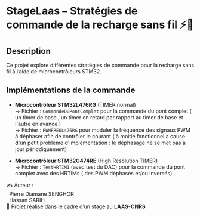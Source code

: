 # StageLaas – Stratégies de commande de la recharge sans fil ⚡🔋

## Description
Ce projet explore différentes stratégies de commande pour la recharge sans fil à l’aide de microcontrôleurs STM32.

## Implémentations de la commande 

- **Microcontrôleur STM32L476RG** (TIMER normal)  
  → Fichier : `CommandeDuPontComplet` pour la commande du pont complet ( un timer de base , un timer en retard par rapport au timer de base et l'autre en avance )<br>
  → Fichier : `PWMFREQL476RG` pour moduler la fréquence des signaux PWM à déphaser afin de contrôler le courant ( à moitié fonctionnel à cause d'un petit
               problème d'implémentation : le déphasage ne se met pas à jour périodiquement)

- **Microcontrôleur STM32G474RE** (High Resolution TIMER)  
  → Fichier : `TestHRTIM1` (avec test du DAC) pour la commande du pont complet avec des HRTIMs ( des PWM déphasés et/ou inversés)


✍️ Auteur :       
&nbsp;&nbsp;Pierre Diamane SENGHOR<br> 
&nbsp;&nbsp;Hassan SARIH <br>
📅 Projet réalisé dans le cadre d’un stage au **LAAS-CNRS**
